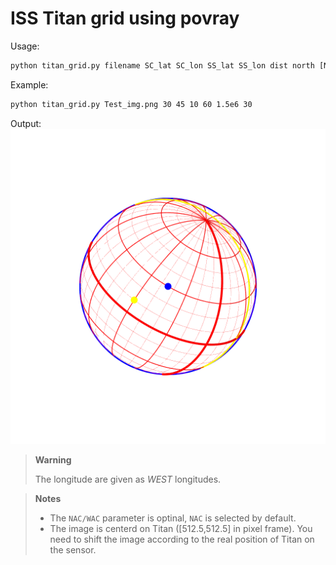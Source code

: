 ISS Titan grid using povray
============================

Usage:
```bash
python titan_grid.py filename SC_lat SC_lon SS_lat SS_lon dist north [NAC|WAC]
```

Example:
```bash
python titan_grid.py Test_img.png 30 45 10 60 1.5e6 30
```

Output:
![](./Test_img.png)

> **Warning**
>
> The longitude are given as _WEST_ longitudes.

> **Notes**
>
> - The `NAC/WAC` parameter is optinal, `NAC` is selected by default.
> - The image is centerd on Titan ([512.5,512.5] in pixel frame). You need to shift the image according to the real position of Titan on the sensor.
